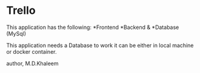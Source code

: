# Trello
This application has the following:
*Frontend
*Backend &
*Database (MySql)

This application needs a Database to work it can be either in local machine or docker container.

author,
M.D.Khaleem
